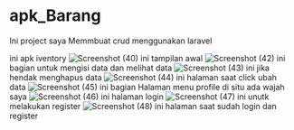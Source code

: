 # apk_Barang
Ini project saya Memmbuat crud menggunakan laravel
 
 ini apk iventory 
![Screenshot (40)](https://github.com/mycodingan/apk_Barang/assets/120147794/f569ca64-ee2b-4a3d-8d3a-35f87e74e0c8)
ini tampilan awal
![Screenshot (42)](https://github.com/mycodingan/apk_Barang/assets/120147794/011b9f0b-2004-43b8-85d4-ac812aa34ee4)
ini bagian untuk mengisi data dan melihat data
![Screenshot (43)](https://github.com/mycodingan/apk_Barang/assets/120147794/dc095c1a-a3bd-47ae-8b61-3ec4791cbacf)
ini jika hendak menghapus data
![Screenshot (44)](https://github.com/mycodingan/apk_Barang/assets/120147794/8959917c-bed4-4a8b-a3d7-d9bc8c8881ec)
ini halaman saat click ubah data
![Screenshot (45)](https://github.com/mycodingan/apk_Barang/assets/120147794/04f78223-87a7-4367-a104-7bed214749c6)
ini bagian Halaman menu profile di situ ada wajah saya
![Screenshot (46)](https://github.com/mycodingan/apk_Barang/assets/120147794/44db9aba-d90c-4dcf-a806-b526ea602191)
ini halaman login 
![Screenshot (47)](https://github.com/mycodingan/apk_Barang/assets/120147794/0ac02c0a-cec2-4e58-aeb8-de02039c23f5)
ini unutk melakukan register
![Screenshot (48)](https://github.com/mycodingan/apk_Barang/assets/120147794/886d5547-e94b-4f5f-8109-ed22638bc049)
ini halaman saat sudah login dan register
